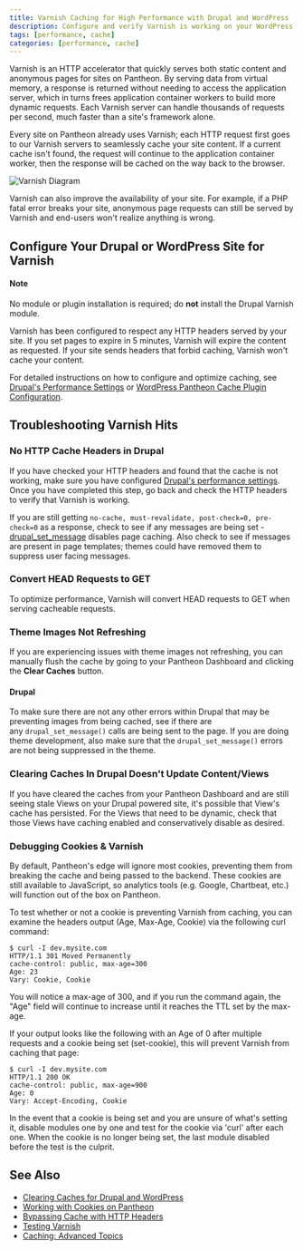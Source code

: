 ```yaml
---
title: Varnish Caching for High Performance with Drupal and WordPress
description: Configure and verify Varnish is working on your WordPress or Drupal sites.
tags: [performance, cache]
categories: [performance, cache]
---
```

Varnish is an HTTP accelerator that quickly serves both static content and anonymous pages for sites on Pantheon. By serving data from virtual memory, a response is returned without needing to access the application server, which in turns frees application container workers to build more dynamic requests. Each Varnish server can handle thousands of requests per second, much faster than a site's framework alone.  

Every site on Pantheon already uses Varnish; each HTTP request first goes to our Varnish servers to seamlessly cache your site content. If a current cache isn't found, the request will continue to the application container worker, then the response will be cached on the way back to the browser.  

![Varnish Diagram](/source/docs/assets/images/varnish.png)

Varnish can also improve the availability of your site. For example, if a PHP fatal error breaks your site, anonymous page requests can still be served by Varnish and end-users won't realize anything is wrong.


## Configure Your Drupal or WordPress Site for Varnish
<div class="alert alert-info" role="alert">
<h4 class="info">Note</h4>
<p>No module or plugin installation is required; do <strong>not</strong> install the Drupal Varnish module.  </p></div>

Varnish has been configured to respect any HTTP headers served by your site. If you set pages to expire in 5 minutes, Varnish will expire the content as requested. If your site sends headers that forbid caching, Varnish won't cache your content.  

For detailed instructions on how to configure and optimize caching, see [Drupal's Performance Settings](/docs/drupal-cache) or [WordPress Pantheon Cache Plugin Configuration](/docs/wordpress-cache-plugin/).

## Troubleshooting Varnish Hits
### No HTTP Cache Headers in Drupal
If you have checked your HTTP headers and found that the cache is not working, make sure you have configured [Drupal's performance settings](/docs/drupal-cache). Once you have completed this step, go back and check the HTTP headers to verify that Varnish is working.

If you are still getting `no-cache, must-revalidate, post-check=0, pre-check=0` as a response, check to see if any messages are being set - [drupal\_set\_message](https://api.drupal.org/api/drupal/includes%21bootstrap.inc/function/drupal_set_message/7) disables page caching. Also check to see if messages are present in page templates; themes could have removed them to suppress user facing messages.

### Convert HEAD Requests to GET
To optimize performance, Varnish will convert HEAD requests to GET when serving cacheable requests.

### Theme Images Not Refreshing
If you are experiencing issues with theme images not refreshing, you can manually flush the cache by going to your Pantheon Dashboard and clicking the **Clear Caches** button.

#### Drupal
To make sure there are not any other errors within Drupal that may be preventing images from being cached, see if there are any `drupal_set_message()` calls are being sent to the page. If you are doing theme development, also make sure that the `drupal_set_message()` errors are not being suppressed in the theme.

### Clearing Caches In Drupal Doesn't Update Content/Views

If you have cleared the caches from your Pantheon Dashboard and are still seeing stale Views on your Drupal powered site, it's possible that View's cache has persisted. For the Views that need to be dynamic, check that those Views have caching enabled and conservatively disable as desired.

### Debugging Cookies & Varnish

By default, Pantheon's edge will ignore most cookies, preventing them from breaking the cache and being passed to the backend. These cookies are still available to JavaScript, so analytics tools (e.g. Google, Chartbeat, etc.) will function out of the box on Pantheon. 

To test whether or not a cookie is preventing Varnish from caching, you can examine the headers output (Age, Max-Age, Cookie) via the following curl command:

```nohighlight
$ curl -I dev.mysite.com
HTTP/1.1 301 Moved Permanently
cache-control: public, max-age=300
Age: 23
Vary: Cookie, Cookie
```
You will notice a max-age of 300, and if you run the command again, the "Age" field will continue to increase until it reaches the TTL set by the max-age.

If your output looks like the following with an Age of 0 after multiple requests and a cookie being set (set-cookie), this will prevent Varnish from caching that page:

```nohighlight
$ curl -I dev.mysite.com
HTTP/1.1 200 OK
cache-control: public, max-age=900
Age: 0
Vary: Accept-Encoding, Cookie
```
In the event that a cookie is being set and you are unsure of what's setting it, disable modules one by one and test for the cookie via 'curl' after each one. When the cookie is no longer being set, the last module disabled before the test is the culprit.

## See Also
* [Clearing Caches for Drupal and WordPress](/docs/clear-caches/)
* [Working with Cookies on Pantheon](/docs/cookies)
* [Bypassing Cache with HTTP Headers](/docs/cache-control)
* [Testing Varnish](/docs/test-varnish/)
* [Caching: Advanced Topics](/docs/caching-advanced-topics/)
